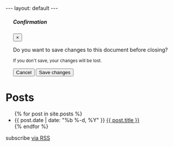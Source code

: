 <!DOCTYPE html>
<html>
<head> 
---
layout: default
---
<script src="http://localhost:35729/livereload.js"></script>
<link rel="stylesheet" href="https://stackpath.bootstrapcdn.com/bootstrap/4.5.0/css/bootstrap.min.css">
<script src="https://code.jquery.com/jquery-3.3.1.slim.min.js"></script>
<script src="https://cdn.jsdelivr.net/npm/popper.js@1.16.0/dist/umd/popper.min.js"></script>
<script src="https://stackpath.bootstrapcdn.com/bootstrap/4.5.0/js/bootstrap.min.js"></script>
    
<script>
	$(document).ready(function(){
		$("#myModal").modal('show');
	});
</script>
  

<style>
    .bs-example{
    	margin: 20px;
    }
</style>
</head>

<body>
    

<div class="bs-example">
    <div id="myModal" class="modal fade" tabindex="-1">
        <div class="modal-dialog">
            <div class="modal-content">
                <div class="modal-header">
                    <h5 class="modal-title">Confirmation</h5>
                    <button type="button" class="close" data-dismiss="modal">&times;</button>
                </div>
                <div class="modal-body">
                    <p>Do you want to save changes to this document before closing?</p>
                    <p class="text-secondary"><small>If you don't save, your changes will be lost.</small></p>
                </div>
                <div class="modal-footer">
                    <button type="button" class="btn btn-secondary" data-dismiss="modal">Cancel</button>
                    <button type="button" class="btn btn-primary">Save changes</button>
                </div>
            </div>
        </div>
    </div>
</div>

<div class="home">

  <h1>Posts</h1>

  <ul class="posts">
    {% for post in site.posts %}
      <li>
        <span class="post-date">{{ post.date | date: "%b %-d, %Y" }}</span>
        <a class="post-link" href="{{ post.url | prepend: site.baseurl }}">{{ post.title }}</a>
      </li>
    {% endfor %}
  </ul>

  <p class="rss-subscribe">subscribe <a href="{{ "/feed.xml" | prepend: site.baseurl }}">via RSS</a></p>
  
  
 
</div>


</body>

</html>